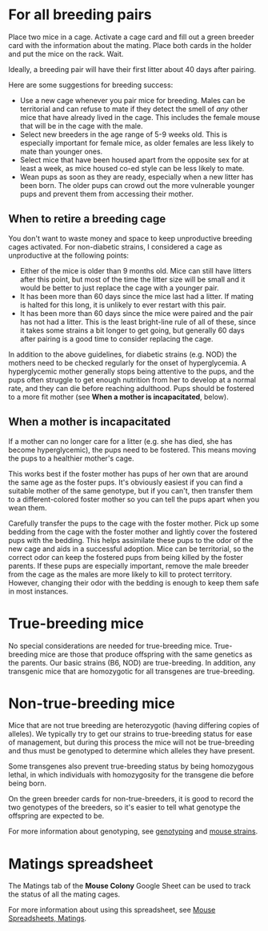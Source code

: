 <!-- TITLE: Mouse Breeding -->

# For all breeding pairs
Place two mice in a cage. Activate a cage card and fill out a green breeder card with the information about the mating. Place both cards in the holder and put the mice on the rack. Wait.

Ideally, a breeding pair will have their first litter about 40 days after pairing. 

Here are some suggestions for breeding success:
* Use a new cage whenever you pair mice for breeding. Males can be territorial and can refuse to mate if they detect the smell of *any* other mice that have already lived in the cage. This includes the female mouse that will be in the cage with the male.
* Select new breeders in the age range of 5-9 weeks old. This is especially important for female mice, as older females are less likely to mate than younger ones.
* Select mice that have been housed apart from the opposite sex for at least a week, as mice housed co-ed style can be less likely to mate.
* Wean pups as soon as they are ready, especially when a new litter has been born. The older pups can crowd out the more vulnerable younger pups and prevent them from accessing their mother.

## When to retire a breeding cage
You don't want to waste money and space to keep unproductive breeding cages activated. For non-diabetic strains, I considered a cage as unproductive at the following points:
* Either of the mice is older than 9 months old. Mice can still have litters after this point, but most of the time the litter size will be small and it would be better to just replace the cage with a younger pair.
* It has been more than 60 days since the mice last had a litter. If mating is halted for this long, it is unlikely to ever restart with this pair.
* It has been more than 60 days since the mice were paired and the pair has not had a litter. This is the least bright-line rule of all of these, since it takes some strains a bit longer to get going, but generally 60 days after pairing is a good time to consider replacing the cage.

In addition to the above guidelines, for diabetic strains (e.g. NOD) the mothers need to be checked regularly for the onset of hyperglycemia. A hyperglycemic mother generally stops being attentive to the pups, and the pups often struggle to get enough nutrition from her to develop at a normal rate, and they can die before reaching adulthood. Pups should be fostered to a more fit mother (see **When a mother is incapacitated**, below).

## When a mother is incapacitated
If a mother can no longer care for a litter (e.g. she has died, she has become hyperglycemic), the pups need to be fostered. This means moving the pups to a healthier mother's cage. 

This works best if the foster mother has pups of her own that are around the same age as the foster pups. It's obviously easiest if you can find a suitable mother of the same genotype, but if you can't, then transfer them to a different-colored foster mother so you can tell the pups apart when you wean them.

Carefully transfer the pups to the cage with the foster mother. Pick up some bedding from the cage with the foster mother and lightly cover the fostered pups with the bedding. This helps assimilate these pups to the odor of the new cage and aids in a successful adoption. Mice can be territorial, so the correct odor can keep the fostered pups from being killed by the foster parents. If these pups are especially important, remove the male breeder from the cage as the males are more likely to kill to protect territory. However, changing their odor with the bedding is enough to keep them safe in most instances.
# True-breeding mice
No special considerations are needed for true-breeding mice. True-breeding mice are those that produce offspring with the same genetics as the parents. Our basic strains (B6, NOD) are true-breeding. In addition, any transgenic mice that are homozygotic for all transgenes are true-breeding.
# Non-true-breeding mice
Mice that are not true breeding are heterozygotic (having differing copies of alleles). We typically try to get our strains to true-breeding status for ease of management, but during this process the mice will not be true-breeding and thus must be genotyped to determine which alleles they have present.

Some transgenes also prevent true-breeding status by being homozygous lethal, in which individuals with homozygosity for the transgene die before being born.

On the green breeder cards for non-true-breeders, it is good to record the two genotypes of the breeders, so it's easier to tell what genotype the offspring are expected to be.

For more information about genotyping, see [genotyping](/mouses/genotyping) and [mouse strains](/mouses/mouse-strains).
# Matings spreadsheet
The Matings tab of the **Mouse Colony** Google Sheet can be used to track the status of all the mating cages. 

For more information about using this spreadsheet, see [Mouse Spreadsheets, Matings](/mouses/spreadsheets#mating).

